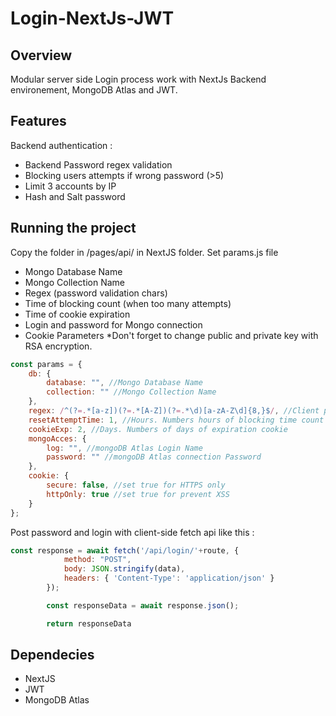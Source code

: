 # Login-NextJs-JWT

## Overview
Modular server side Login process work with NextJs Backend environement, MongoDB Atlas and JWT.

## Features
Backend authentication :
- Backend Password regex validation
- Blocking users attempts if wrong password (>5)
- Limit 3 accounts by IP
- Hash and Salt password

## Running the project
Copy the folder in /pages/api/ in NextJS folder.
Set params.js file
- Mongo Database Name
- Mongo Collection Name
- Regex (password validation chars)
- Time of blocking count (when too many attempts)
- Time of cookie expiration
- Login and password for Mongo connection
- Cookie Parameters
*Don't forget to change public and private key with RSA encryption.

```javascript
const params = {
    db: {
        database: "", //Mongo Database Name
        collection: "" //Mongo Collection Name
    },
    regex: /^(?=.*[a-z])(?=.*[A-Z])(?=.*\d)[a-zA-Z\d]{8,}$/, //Client password validation
    resetAttemptTime: 1, //Hours. Numbers hours of blocking time count (when too many attempts)
    cookieExp: 2, //Days. Numbers of days of expiration cookie
    mongoAcces: {
        log: "", //mongoDB Atlas Login Name
        password: "" //mongoDB Atlas connection Password
    },
    cookie: {
        secure: false, //set true for HTTPS only
        httpOnly: true //set true for prevent XSS
    }
};

```

Post password and login with client-side fetch api like this :
```javascript
const response = await fetch('/api/login/'+route, {
            method: "POST",
            body: JSON.stringify(data),
            headers: { 'Content-Type': 'application/json' }
        });

        const responseData = await response.json();

        return responseData
```
## Dependecies
- NextJS
- JWT
- MongoDB Atlas

